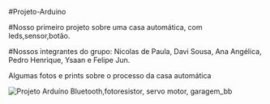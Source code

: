 #Projeto-Arduino
 
#Nosso primeiro projeto sobre uma casa automática, com leds,sensor,botão.

#Nossos integrantes do grupo: Nicolas de Paula, Davi Sousa, Ana Angélica, Pedro Henrique, Ysaan e Felipe Jun.

Algumas fotos e prints sobre o processo da casa automática

![Projeto Arduíno Bluetooth,fotoresistor, servo motor, garagem_bb](https://github.com/FelipeJunTakenaka/Projeto-Arduino/assets/129780921/e5084d32-186f-4035-ae27-a5b37091473a)
